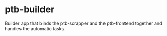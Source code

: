 ptb-builder
===========

Builder app that binds the ptb-scrapper and the ptb-frontend together and handles the automatic tasks.
